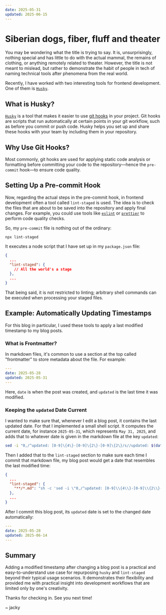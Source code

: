 ```yaml
---
date: 2025-05-31
updated: 2025-06-15
---
```


# Siberian dogs, fiber, fluff and theater

You may be wondering what the title is trying to say. It is, unsurprisingly, nothing special and has little to do with the actual mammal, the remains of clothing, or anything remotely related to theater.
However, the title is not meant to mislead, but rather to demonstrate the habit of people in tech of naming technical tools after phenomena from the real world.

Recently, I have worked with two interesting tools for frontend development. One of them is [`Husky`](https://typicode.github.io/husky/).

## What is Husky?

[`Husky`](https://typicode.github.io/husky/) is a tool that makes it easier to use [git hooks](https://git-scm.com/book/en/v2/Customizing-Git-Git-Hooks) in your project. Git hooks are scripts that run automatically at certain points in your git workflow, such as before you commit or push code. Husky helps you set up and share these hooks with your team by including them in your repository.

## Why Use Git Hooks?

Most commonly, git hooks are used for applying static code analysis or formatting before committing your code to the repository—hence the `pre-commit` hook—to ensure code quality.

## Setting Up a Pre-commit Hook

Now, regarding the actual steps in the pre-commit hook, in frontend development often a tool called `lint-staged` is used. The idea is to check the files that are about to be saved into the repository and apply final changes. For example, you could use tools like [`eslint`](https://eslint.org/) or [`prettier`](https://prettier.io/docs/) to perform code quality checks.

So, my `pre-commit` file is nothing out of the ordinary:

```
npx lint-staged
```

It executes a node script that I have set up in my `package.json` file:

```json
{
  ...
  "lint-staged": {
    // All the world's a stage
  },
  ...
}
```

That being said, it is not restricted to linting; arbitrary shell commands can be executed when processing your staged files.

## Example: Automatically Updating Timestamps

For this blog in particular, I used these tools to apply a last modified timestamp to my blog posts.

### What is Frontmatter?

In markdown files, it's common to use a section at the top called "frontmatter" to store metadata about the file. For example:

```yaml
---
date: 2025-05-28
updated: 2025-05-31
---
```

Here, `date` is when the post was created, and `updated` is the last time it was modified.

### Keeping the `updated` Date Current

I wanted to make sure that, whenever I edit a blog post, it contains the last updated date.
For that I implemented a small shell script. It computes the current date, for instance `2025-05-31`, which represents `May 31, 2025`, and adds that to whatever date is given in the markdown file at the key `updated`:

```sh
sed -i "0,/^updated: [0-9]\{4\}-[0-9]\{2\}-[0-9]\{2\}/s//updated: $(date +%Y-%m-%d)/" "$1"
```

Then I added that to the `lint-staged` section to make sure each time I commit that markdown file, my blog post would get a date that resembles the last modified time:

```json
{
  ...
  "lint-staged": {
    "**/*.md": "sh -c 'sed -i \"0,/^updated: [0-9]\\{4\\}-[0-9]\\{2\\}-[0-9]\\{2\\}/s//updated: $(date +%Y-%m-%d)/\" \"$1\"' _"
  },
  ...
}
```

After I commit this blog post, its `updated` date is set to the changed date automatically:

```yaml
---
date: 2025-05-28
updated: 2025-06-14
---
```

## Summary
Adding a modified timestamp after changing a blog post is a practical and easy-to-understand use case for repurposing `husky` and `lint-staged` beyond their typical usage scenarios. It demonstrates their flexibility and provided me with practical insight into development workflows that are limited only by one's creativity.

Thanks for checking in. See you next time!

~ jacky

